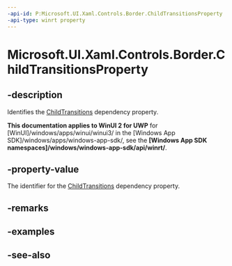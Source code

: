 ```yaml
---
-api-id: P:Microsoft.UI.Xaml.Controls.Border.ChildTransitionsProperty
-api-type: winrt property
---
```


<!-- Property syntax
public Windows.UI.Xaml.DependencyProperty ChildTransitionsProperty { get; }
-->

# Microsoft.UI.Xaml.Controls.Border.ChildTransitionsProperty

## -description
Identifies the [ChildTransitions](border_childtransitions.md) dependency property.

**This documentation applies to WinUI 2 for UWP** for [WinUI]/windows/apps/winui/winui3/ in the [Windows App SDK]/windows/apps/windows-app-sdk/, see the **[Windows App SDK namespaces]/windows/windows-app-sdk/api/winrt/**.

## -property-value
The identifier for the [ChildTransitions](border_childtransitions.md) dependency property.

## -remarks

## -examples

## -see-also
